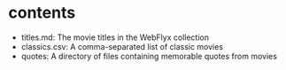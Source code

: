 # contents 

- titles.md: The movie titles in the WebFlyx collection
- classics.csv: A comma-separated list of classic movies
- quotes: A directory of files containing memorable quotes from movies

